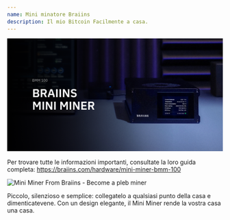 ```yaml
---
name: Mini minatore Braiins
description: Il mio Bitcoin Facilmente a casa.
---
```

![cover](assets/cover.webp)

Per trovare tutte le informazioni importanti, consultate la loro guida completa: https://braiins.com/hardware/mini-miner-bmm-100

![ Mini Miner From Braiins - Become a pleb miner  ](https://youtu.be/QXonFfguymw?si=_bq5pd_85xmUBZiw)

Piccolo, silenzioso e semplice: collegatelo a qualsiasi punto della casa e dimenticatevene. Con un design elegante, il Mini Miner rende la vostra casa una casa.